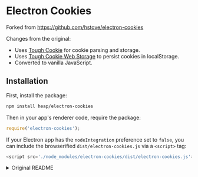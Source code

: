 # Electron Cookies

Forked from https://github.com/hstove/electron-cookies

Changes from the original:
- Uses [Tough Cookie](https://github.com/salesforce/tough-cookie) for cookie parsing and storage.
- Uses [Tough Cookie Web Storage](https://github.com/expo/tough-cookie-web-storage-store) to persist cookies in localStorage.
- Converted to vanilla JavaScript.

## Installation

First, install the package:

```bash
npm install heap/electron-cookies
```

Then in your app's renderer code, require the package:
```js
require('electron-cookies');
```

If your Electron app has the `nodeIntegration` preference set to `false`, you can include the browserified `dist/electron-cookies.js` via a `<script>` tag:

```js
<script src='./node_modules/electron-cookies/dist/electron-cookies.js'></script>
```

<details>
  <summary>Original README</summary>
(Formerly called `atom-shell-cookies`)

Adds support for cookies in Electron. Cookies are persisted through localStorage.

Forked from https://gist.github.com/paulcbetts/2d2de55d137a1cf9d1ac.

## Why?

Electron's `renderer` environment doesn't come with built in support for a `document.cookie` API. Thus, if you want to use Google Analytics or another client-side analytics library, they won't work because they can't set cookies.

By using this package, you can drop client-side analytics code into your app and it will work splendidly.

## Installation

```bash
npm install electron-cookies
```

## Usage

In your app's `renderer` code, just require this package:

```js
require('electron-cookies')
```

## Contributing

Original code is written in `src/index.coffee`, with tests at `spec/electron_cookies_spec.coffee`. Write code in coffeescript, and run `grunt` to compile coffeescript on the fly.
</details>
